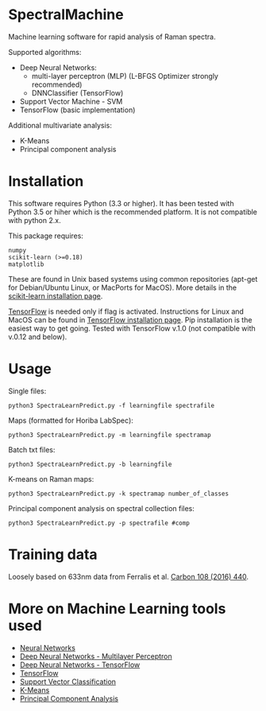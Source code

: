 # SpectralMachine
Machine learning software for rapid analysis of Raman spectra.

Supported algorithms:
 
 - Deep Neural Networks:
   - multi-layer perceptron (MLP) (L-BFGS Optimizer strongly recommended)
   - DNNClassifier (TensorFlow)
 - Support Vector Machine - SVM
 - TensorFlow (basic implementation)

Additional multivariate analysis:
- K-Means
- Principal component analysis

Installation
=============

This software requires Python (3.3 or higher). It has been tested with Python 3.5 or hiher which is the recommended platform. It is not compatible with python 2.x.

This package requires:

    numpy
    scikit-learn (>=0.18)
    matplotlib 

These are found in Unix based systems using common repositories (apt-get for Debian/Ubuntu Linux, or MacPorts for MacOS). More details in the [scikit-learn installation page](http://scikit-learn.org/stable/install.html).

[TensorFlow](https://www.tensorflow.org) is needed only if flag is activated. Instructions for Linux and MacOS can be found in [TensorFlow installation page](https://www.tensorflow.org/install/). Pip installation is the easiest way to get going. Tested with TensorFlow v.1.0 (not compatible with v.0.12 and below).


Usage
======

Single files: 
  
    python3 SpectraLearnPredict.py -f learningfile spectrafile 

Maps (formatted for Horiba LabSpec): 
  
    python3 SpectraLearnPredict.py -m learningfile spectramap 

Batch txt files:

    python3 SpectraLearnPredict.py -b learningfile 

K-means on Raman maps:
    
    python3 SpectraLearnPredict.py -k spectramap number_of_classes

Principal component analysis on spectral collection files:
    
    python3 SpectraLearnPredict.py -p spectrafile #comp


Training data
=============
Loosely based on 633nm data from Ferralis et al. [Carbon 108 (2016) 440](http://dx.doi.org/10.1016/j.carbon.2016.07.039).


More on Machine Learning tools used
====================================

- [Neural Networks](http://scikit-learn.org/stable/modules/neural_networks_supervised.html)
- [Deep Neural Networks - Multilayer Perceptron](http://scikit-learn.org/stable/modules/generated/sklearn.neural_network.MLPClassifier.html)
- [Deep Neural Networks - TensorFlow](https://www.tensorflow.org/api_docs/python/tf/contrib/learn/DNNClassifier)
- [TensorFlow](https://www.tensorflow.org)
- [Support Vector Classification](http://scikit-learn.org/stable/modules/generated/sklearn.svm.SVC.html)
- [K-Means](http://scikit-learn.org/stable/modules/generated/sklearn.cluster.KMeans.html)
- [Principal Component Analysis](http://scikit-learn.org/stable/modules/generated/sklearn.decomposition.PCA.html)

